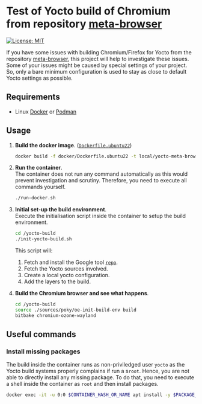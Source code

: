 Test of Yocto build of Chromium from repository [meta-browser](https://github.com/OSSystems/meta-browser)
=========================================================================================================

[![License: MIT](https://img.shields.io/badge/License-MIT-yellow.svg)](https://opensource.org/licenses/MIT)

If you have some issues with building Chromium/Firefox for Yocto from the repository
[meta-browser](https://github.com/OSSystems/meta-browser), this project will help
to investigate these issues. Some of your issues might be caused by special
settings of your project. So, only a bare minimum configuration is used to stay
as close to default Yocto settings as possible.




Requirements
------------

- Linux [Docker](https://www.docker.com) or [Podman](https://podman.io/)




Usage
-----

1. **Build the docker image**.  ([`Dockerfile.ubuntu22`](./docker/Dockerfile.ubuntu22))

    ```sh
    docker build -f docker/Dockerfile.ubuntu22 -t local/yocto-meta-browser-test:latest  docker/
    ```
2. **Run the container**.  
    The container does not run any command automatically as this would prevent investigation and
    scrutiny. Therefore, you need to execute all commands yourself.

    ```sh
    ./run-docker.sh
    ```
3. **Initial set-up the build environment**.  
    Execute the initialisation script inside the container to setup the build environment.

    ```sh
    cd /yocto-build
    ./init-yocto-build.sh
    ```
    This script will:
    1. Fetch and install the Google tool [`repo`](https://source.android.com/docs/setup/develop/repo).
    2. Fetch the Yocto sources involved.
    3. Create a local yocto configuration.
    4. Add the layers to the build.
4. **Build the Chromium browser and see what happens**. 
 
    ```sh
    cd /yocto-build
    source ./sources/poky/oe-init-build-env build
    bitbake chromium-ozone-wayland
    ```





Useful commands
---------------

### Install missing packages

The build inside the container runs as non-priviledged user `yocto` as the Yocto build systems properly complains
if run a s`root`. Hence, you are not able to directly install any missing package. To do that, you need to execute
a shell inside the container as `root` and then install packages.

```sh
docker exec -it -u 0:0 $CONTAINER_HASH_OR_NAME apt install -y $PACKAGE_NAME_TO_INSTALL
```


